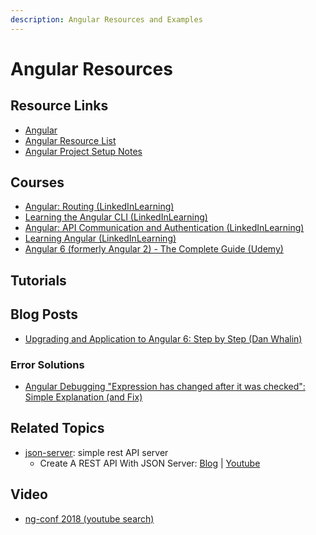 ```yaml
---
description: Angular Resources and Examples
---
```


# Angular Resources

## Resource Links

* [Angular](https://angular.io/)
* [Angular Resource List](https://gist.github.com/kozigh01/14b53aee646eafd6480ffb548b422593#file-angular-resource-list-md)
* [Angular Project Setup Notes](https://gist.github.com/kozigh01/769a0f1dcd5ff1af335a00d228b9075c)  

## Courses

* [Angular: Routing \(LinkedInLearning\)](https://www.linkedin.com/learning/angular-routing/routing-modularization-and-lazy-loading)
* [Learning the Angular CLI \(LinkedInLearning\)](https://www.linkedin.com/learning/learning-the-angular-cli-2)
* [Angular: API Communication and Authentication \(LinkedInLearning\)](https://www.linkedin.com/learning/angular-api-communication-and-authentication)
* [Learning Angular \(LinkedInLearning\)](https://www.linkedin.com/learning/learning-angular)
* [Angular 6 \(formerly Angular 2\) - The Complete Guide \(Udemy\)](https://www.udemy.com/the-complete-guide-to-angular-2)

## Tutorials

## Blog Posts

* [Upgrading and Application to Angular 6: Step by Step \(Dan Whalin\)](https://blog.codewithdan.com/2018/05/03/upgrading-an-application-to-angular-6-step-by-step/)

### Error Solutions
* [Angular Debugging "Expression has changed after it was checked": Simple Explanation (and Fix)](https://blog.angular-university.io/angular-debugging/)

## Related Topics

* [json-server](https://github.com/typicode/json-server): simple rest API server
  * Create A REST API With JSON Server: [Blog](https://medium.com/codingthesmartway-com-blog/create-a-rest-api-with-json-server-36da8680136d) \| [Youtube](https://www.youtube.com/watch?v=x3NAo8zqdmo)

## Video

* [ng-conf 2018 \(youtube search\)](https://www.youtube.com/results?search_query=ng+conf+2018)

